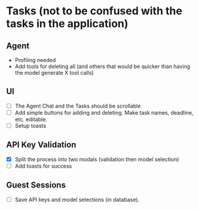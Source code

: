 # Tasks (not to be confused with the tasks in the application)

## Agent 
- Profiling needed
- Add tools for deleting all (and others that would be quicker than having the model generate X tool calls)

## UI
- [ ] The Agent Chat and the Tasks should be scrollable
- [ ] Add simple buttons for adding and deleting. Make task names, deadline, etc. editable.
- [ ] Setup toasts

## API Key Validation
- [x] Split the process into two modals (validation then model selection)
- [ ] Add toasts for success

## Guest Sessions
- [ ] Save API keys and model selections (in database).
